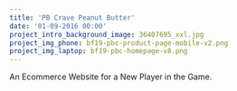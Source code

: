 ```yaml
---
title: 'PB Crave Peanut Butter'
date: '01-09-2016 00:00'
project_intro_background_image: 36407695_xxl.jpg
project_img_phone: bf19-pbc-product-page-mobile-v2.png
project_img_laptop: bf19-pbc-homepage-v8.png
---
```


<p class="subhead">An Ecommerce Website for a New Player in the Game.</p>